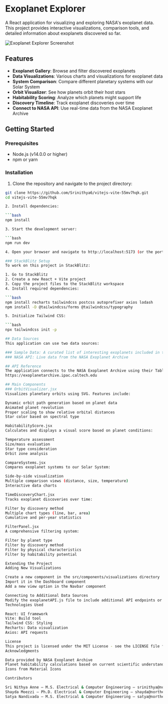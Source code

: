 # Exoplanet Explorer

A React application for visualizing and exploring NASA's exoplanet data. This project provides interactive visualizations, comparison tools, and detailed information about exoplanets discovered so far.

![Exoplanet Explorer Screenshot](https://api.placeholder.com/900/500)

## Features

- **Exoplanet Gallery**: Browse and filter discovered exoplanets
- **Data Visualizations**: Various charts and visualizations for exoplanet data
- **System Comparison**: Compare different planetary systems with our Solar System
- **Orbit Visualizer**: See how planets orbit their host stars
- **Habitability Scoring**: Analyze which planets might support life
- **Discovery Timeline**: Track exoplanet discoveries over time
- **Connect to NASA API**: Use real-time data from the NASA Exoplanet Archive

## Getting Started

### Prerequisites

- Node.js (v14.0.0 or higher)
- npm or yarn

### Installation

1. Clone the repository and navigate to the project directory:

```bash
git clone https://github.com/Srinithya6/vitejs-vite-55mv7hqk.git
cd vitejs-vite-55mv7hqk

2. Install dependencies:

```bash
npm install

3. Start the development server:

```bash
npm run dev

4. Open your browser and navigate to http://localhost:5173 (or the port shown in your terminal)

### StackBlitz Setup
To work on this project in StackBlitz:

1. Go to StackBlitz
2. Create a new React + Vite project
3. Copy the project files to the StackBlitz workspace
4. Install required dependencies:

```bash
npm install recharts tailwindcss postcss autoprefixer axios lodash
npm install -D @tailwindcss/forms @tailwindcss/typography

5. Initialize Tailwind CSS:

```bash
npx tailwindcss init -p

## Data Sources
This application can use two data sources:

### Sample Data: A curated list of interesting exoplanets included in the project
### NASA API: Live data from the NASA Exoplanet Archive

## API Reference
The application connects to the NASA Exoplanet Archive using their Table Access Protocol (TAP) service. Documentation is available at:
https://exoplanetarchive.ipac.caltech.edu

## Main Components
### OrbitVisualizer.jsx
Visualizes planetary orbits using SVG. Features include:

Dynamic orbit path generation based on planet data
Animated planet revolution
Proper scaling to show relative orbital distances
Star color based on spectral type

HabitabilityScore.jsx
Calculates and displays a visual score based on planet conditions:

Temperature assessment
Size/mass evaluation
Star type consideration
Orbit zone analysis

CompareSystems.jsx
Compares exoplanet systems to our Solar System:

Side-by-side visualization
Multiple comparison views (distance, size, temperature)
Interactive data charts

TimeDiscoveryChart.jsx
Tracks exoplanet discoveries over time:

Filter by discovery method
Multiple chart types (line, bar, area)
Cumulative and per-year statistics

FilterPanel.jsx
A comprehensive filtering system:

Filter by planet type
Filter by discovery method
Filter by physical characteristics
Filter by habitability potential

Extending the Project
Adding New Visualizations

Create a new component in the src/components/visualizations directory
Import it in the Dashboard component
Add a new view option in the Navbar component

Connecting to Additional Data Sources
Modify the exoplanetAPI.js file to include additional API endpoints or data sources.
Technologies Used

React: UI framework
Vite: Build tool
Tailwind CSS: Styling
Recharts: Data visualization
Axios: API requests

License
This project is licensed under the MIT License - see the LICENSE file for details.
Acknowledgments

Data provided by NASA Exoplanet Archive
Planet habitability calculations based on current scientific understanding
Icons from Material Icons

Contributors

Sri Nithya Anne – M.S. Electrical & Computer Engineering – srinithya@northeastern.edu
Shayda Moezzi – Ph.D. Electrical & Computer Engineering – shayda@northeastern.edu
Satya Nandivada – M.S. Electrical & Computer Engineering – satya@northeastern.edu

